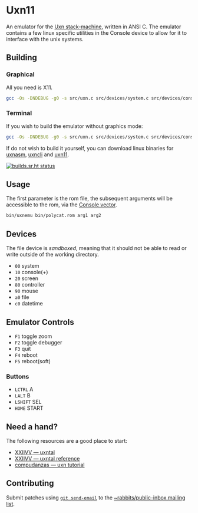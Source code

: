 # Uxn11

An emulator for the [Uxn stack-machine](https://wiki.xxiivv.com/site/uxn.html), written in ANSI C. The emulator contains a few linux specific utilities in the Console device to allow for it to interface with the unix systems.

## Building 

### Graphical

All you need is X11.

```sh
gcc -Os -DNDEBUG -g0 -s src/uxn.c src/devices/system.c src/devices/console.c src/devices/screen.c src/devices/controller.c src/devices/mouse.c src/devices/file.c src/devices/datetime.c src/uxn11.c -o bin/uxn11 -lX11
```

### Terminal

If you wish to build the emulator without graphics mode:

```sh
gcc -Os -DNDEBUG -g0 -s src/uxn.c src/devices/system.c src/devices/console.c src/devices/file.c src/devices/datetime.c src/uxncli.c -o bin/uxncli
```

If do not wish to build it yourself, you can download linux binaries for [uxnasm](https://rabbits.srht.site/uxn11/bin/uxnasm), [uxncli](https://rabbits.srht.site/uxn11/bin/uxncli) and [uxn11](https://rabbits.srht.site/uxn11/bin/uxn11).

[![builds.sr.ht status](https://builds.sr.ht/~rabbits/uxn11.svg)](https://builds.sr.ht/~rabbits/uxn11?)

## Usage

The first parameter is the rom file, the subsequent arguments will be accessible to the rom, via the [Console vector](https://wiki.xxiivv.com/site/varvara.html#console).

```sh
bin/uxnemu bin/polycat.rom arg1 arg2
```

## Devices

The file device is _sandboxed_, meaning that it should not be able to read or write outside of the working directory.

- `00` system
- `10` console(+)
- `20` screen
- `80` controller
- `90` mouse
- `a0` file
- `c0` datetime

## Emulator Controls

- `F1` toggle zoom
- `F2` toggle debugger
- `F3` quit
- `F4` reboot
- `F5` reboot(soft)

### Buttons

- `LCTRL` A
- `LALT` B
- `LSHIFT` SEL 
- `HOME` START

## Need a hand?

The following resources are a good place to start:

* [XXIIVV — uxntal](https://wiki.xxiivv.com/site/uxntal.html)
* [XXIIVV — uxntal reference](https://wiki.xxiivv.com/site/uxntal_reference.html)
* [compudanzas — uxn tutorial](https://compudanzas.net/uxn_tutorial.html)

## Contributing

Submit patches using [`git send-email`](https://git-send-email.io/) to the [~rabbits/public-inbox mailing list](https://lists.sr.ht/~rabbits/public-inbox).
